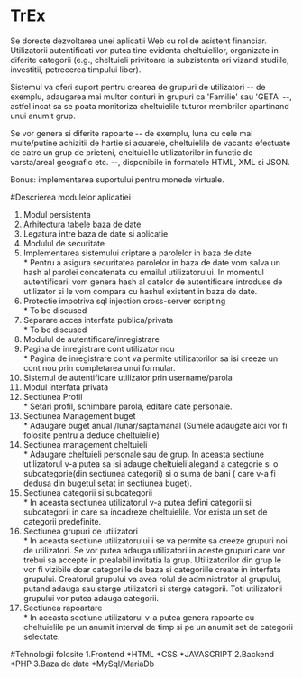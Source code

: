 # TrEx

Se doreste dezvoltarea unei aplicatii Web cu rol de asistent financiar. 
Utilizatorii autentificati vor putea tine evidenta cheltuielilor, organizate in diferite categorii (e.g., cheltuieli privitoare la subzistenta ori vizand studiile, investitii, petrecerea timpului liber). 

Sistemul va oferi suport pentru crearea de grupuri de utilizatori -- de exemplu, adaugarea mai multor conturi in grupuri ca 'Familie' sau 'GETA' --, astfel incat sa se poata monitoriza cheltuielile tuturor membrilor apartinand unui anumit grup. 

Se vor genera si diferite rapoarte -- de exemplu, luna cu cele mai multe/putine achizitii de hartie si acuarele, cheltuielile de vacanta efectuate de catre un grup de prieteni, cheltuielile utilizatorilor in functie de varsta/areal geografic etc. --, disponibile in formatele HTML, XML si JSON.

Bonus: implementarea suportului pentru monede virtuale.

#Descrierea modulelor aplicatiei

 1. Modul persistenta<br/>
  1.	Arhitectura tabele baza de date<br/>
  2.	Legatura intre baza de date si aplicatie<br/>
 2.	Modulul de securitate<br/>
  1.	Implementarea sistemului criptare a parolelor in baza de date<br/>
    *	Pentru a asigura securitatea parolelor in baza de date vom salva un hash al parolei concatenata cu emailul utilizatorului. In momentul autentificarii vom genera hash al datelor de autentificare introduse de utilizator si le vom compara cu hashul existent in baza de date.<br/>
  2.	Protectie impotriva sql injection cross-server scripting	<br/>
    *	To be discused<br/>
  3.	Separare acces interfata publica/privata<br/>
    *	To be discused<br/>
 3.	Modulul de autentificare/inregistrare<br/>
  1.	Pagina de inregistrare cont utilizator nou<br/>
    *	Pagina de inregistrare cont va permite utilizatorilor sa isi creeze un cont nou prin completarea unui formular.<br/>
  2.	Sistemul de autentificare utilizator prin username/parola<br/>
4.	Modul interfata privata<br/>
  1.	Sectiunea Profil<br/>
    *	Setari profil, schimbare parola, editare date personale.<br/>
  2.	Sectiunea Management buget<br/>
    *	Adaugare buget anual /lunar/saptamanal (Sumele adaugate aici vor fi folosite pentru a deduce cheltuielile)<br/> 
  3.	Sectiunea management cheltuieli<br/>
    *	Adaugare cheltuieli personale sau de grup. In aceasta sectiune utilizatorul v-a putea sa isi adauge cheltuieli alegand a categorie si o subcategorie(din sectiunea categorii) si o suma de bani ( care v-a fi dedusa din bugetul setat in sectiunea buget).<br/>
  4.	Sectiunea categorii si subcategorii<br/>
    *	In aceasta sectiunea utilizatorul v-a putea defini categorii si subcategorii in care sa incadreze cheltuielile. Vor exista un set de categorii predefinite.<br/>
  5.	Sectiunea grupuri de utilizatori<br/>
    *	In aceasta sectiune utilizatorului i se va permite sa creeze grupuri noi de utilizatori. Se vor putea adauga utilizatori in aceste grupuri care vor trebui sa accepte in prealabil invitatia la grup. Utilizatorilor din grup le vor fi vizibile doar categoriile de baza si categoriile create in interfata grupului. Creatorul grupului va avea rolul de administrator al grupului, putand adauga sau sterge utilizatori si sterge categorii. Toti utilizatorii grupului vor putea adauga categorii. <br/>
  6.	Sectiunea rapoartare<br/>
    *	In aceasta sectiune utilizatorul v-a putea genera rapoarte cu cheltuielile pe un anumit interval de timp si pe un anumit set de categorii selectate.<br/>
 
#Tehnologii folosite
1.Frontend
  *HTML
  *CSS
  *JAVASCRIPT
2.Backend
  *PHP
3.Baza de date
  *MySql/MariaDb


